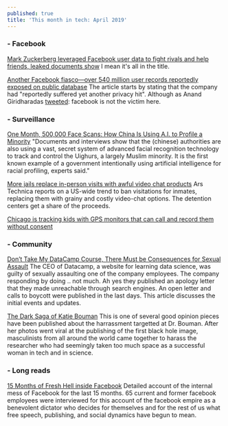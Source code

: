 ```yaml
---
published: true
title: 'This month in tech: April 2019'
---
```


### - Facebook
[Mark Zuckerberg leveraged Facebook user data to fight rivals and help friends, leaked documents show](https://www.nbcnews.com/tech/social-media/mark-zuckerberg-leveraged-facebook-user-data-fight-rivals-help-friends-n994706?cid=sm_npd_nn_tw_ma) I mean it's all in the title.

[Another Facebook fiasco—over 540 million user records reportedly exposed on public database](https://www.fastcompany.com/90329550/another-facebook-fiasco-over-540-million-user-records-reportedly-exposed-on-public-database?partner=rss&utm_source=twitter.com&utm_medium=social&utm_campaign=rss+fastcompany&utm_content=rss) The article starts by stating that the company had "reportedly suffered yet another privacy hit". Although as Anand Giridharadas [tweeted](https://twitter.com/AnandWrites/status/1114599833485172739): facebook is not the victim here.

### - Surveillance
[One Month, 500,000 Face Scans: How China Is Using A.I. to Profile a Minority](https://www.nytimes.com/2019/04/14/technology/china-surveillance-artificial-intelligence-racial-profiling.html) "Documents and interviews show that the (chinese) authorities are also using a vast, secret system of advanced facial recognition technology to track and control the Uighurs, a largely Muslim minority. It is the first known example of a government intentionally using artificial intelligence for racial profiling, experts said."

[More jails replace in-person visits with awful video chat products](https://arstechnica.com/tech-policy/2019/04/more-jails-replace-in-person-visits-with-awful-video-chat-products/) Ars Technica reports on a US-wide trend to ban visitations for inmates, replacing them with grainy and costly video-chat options. The detention centers get a share of the proceeds.

[Chicago is tracking kids with GPS  monitors that can call and record them without consent](https://theappeal.org/chicago-electronic-monitoring-wiretapping-juveniles/)

### - Community
[Don’t Take My DataCamp Course, There Must be Consequences for Sexual Assault](https://noamross.github.io/datacamp-sexual-assault/)
The CEO of Datacamp, a website for learning data science, was guilty of sexually assaulting one of the company employees. The company responding by doing .. not much. Ah yes they published an apology letter that they made unreachable through search engines. An open letter and calls to boycott were published in the last days. This article discusses the initial events and updates. 

[The Dark Saga of Katie Bouman](https://www.theatlantic.com/science/archive/2019/04/katie-bouman-black-hole/587137/)
This is one of several good opinion pieces have been published about the harrassment targetted at Dr. Bouman. After her photos went viral at the publishing of the first black hole image, masculinists from all around the world came together to harass the researcher who had seemingly taken too much space as a successful woman in tech and in science. 



### - Long reads
[15 Months of Fresh Hell inside Facebook](https://www.wired.com/story/facebook-mark-zuckerberg-15-months-of-fresh-hell/)
Detailed account of the internal mess of Facebook for the last 15 months. 65 current and former facebook employees were interviewed for this account of the facebook empire as a benevolent dictator who decides for themselves and for the rest of us what free speech, publishing, and social dynamics have begun to mean.
